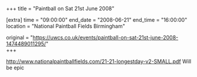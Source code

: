 +++
title = "Paintball on Sat 21st June 2008"

[extra]
time = "09:00:00"
end_date = "2008-06-21"
end_time = "16:00:00"
location = "National Paintball Fields Birmingham"

original = "https://uwcs.co.uk/events/paintball-on-sat-21st-june-2008-1474489011295/"    
+++

http://www.nationalpaintballfields.com/21-21-longestday-v2-SMALL.pdf Will be epic

